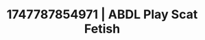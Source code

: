 ---
categories:
- Sensual slow talk
- Sensual touch
- Ethical porn
- Smudged makeup
- Ebony
image: /assets/images/1747787854971.jpg
layout: post
seo:
  description: Featured content with premium Scat Fetish, ABDL Play. HD images available.
  keywords: Scat Fetish, ABDL Play
  og_image: /assets/images/1747787854971.jpg
  schema_type: VisualArtwork
tags:
- '#1747787854971'
- ABDL Play
- Scat Fetish
title: 1747787854971 | ABDL Play Scat Fetish
---